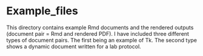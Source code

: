 # Example_files

This directory contains example Rmd documents and the rendered outputs (document pair = Rmd and rendered PDF). I have included three different types of document pairs. The first being an example of Tk. The second type shows a dynamic document written for a lab protocol. 

